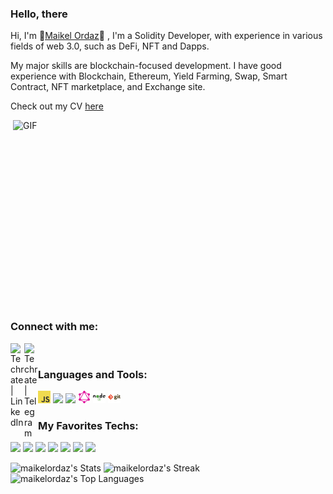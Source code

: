### Hello, there

Hi, I'm 🥇[Maikel Ordaz](https://t.me/maikelordaz)🥇 , I'm a Solidity Developer, with experience in various fields of web 3.0, such as DeFi, NFT and Dapps.

My major skills are blockchain-focused development. I have good experience with Blockchain, Ethereum, Yield Farming, Swap, Smart Contract, NFT marketplace, and Exchange site.

Check out my CV [here](https://drive.google.com/file/d/1lF2vRzgpgaDkatoS5Y9CzStRLMMxgkyc/view?usp=sharing)

 <div>
  <img align="right" alt="GIF" src="https://www.mygo.ge/uploads/blog/1584023795.jpg" width="500" height="320" />
</div>

### Connect with me:

[<img align="left" alt="Techrate | LinkedIn" width="22px" src="https://upload.wikimedia.org/wikipedia/commons/thumb/7/7e/Gmail_icon_%282020%29.svg/2560px-Gmail_icon_%282020%29.svg.png" />][gmail]
[<img align="left" alt="Techrate | Telegram" width="22px" src="https://raw.githubusercontent.com/rahuldkjain/github-profile-readme-generator/master/src/images/icons/Social/linked-in-alt.svg" />][linkedin]

[gmail]: mailto:maikelordaz@gmail.com
[linkedin]: https://www.linkedin.com/in/maikel-ordaz/
<br/>
### Languages and Tools:

<code><img height="20" src="https://raw.githubusercontent.com/github/explore/80688e429a7d4ef2fca1e82350fe8e3517d3494d/topics/javascript/javascript.png"></code>
<code><img height="20" src="https://smartcontractprogrammer.com/static/media/solidity-app.0623e708.svg"></code>
<code><img height="20" src="https://encrypted-tbn0.gstatic.com/images?q=tbn:ANd9GcQwyO7mY19NidiJXP9ZpgJ4emkdE68gcBZZyA&usqp=CAU"></code>
<code><img height="20" src="https://raw.githubusercontent.com/github/explore/5c058a388828bb5fde0bcafd4bc867b5bb3f26f3/topics/graphql/graphql.png"></code>
<code><img height="20" src="https://raw.githubusercontent.com/devicons/devicon/master/icons/nodejs/nodejs-original-wordmark.svg"></code>
<code><img height="20" src="https://raw.githubusercontent.com/github/explore/80688e429a7d4ef2fca1e82350fe8e3517d3494d/topics/git/git.png"></code>

### My Favorites Techs:

![](https://img.shields.io/badge/Network-Ethereum-informational?style=flat&logo=ethereum&logoColor=white&color=3bac3a)
![](https://img.shields.io/badge/Language-Solidity-informational?style=flat&logo=solidity&logoColor=white&color=3bac3a)
![](https://img.shields.io/badge/Development-Hardhat-success)
![](https://img.shields.io/badge/Language-JavaScript-informational?style=flat&logo=javascript&logoColor=white&color=3bac3a)
![](https://img.shields.io/badge/CI/CD-Github_Action-informational?style=flat&logo=github&logoColor=white&color=3bac3a)
![](https://img.shields.io/badge/Shell-Bash-informational?style=flat&logo=gnu-bash&logoColor=white&color=3bac3a)
![](https://img.shields.io/badge/Tools-Thegraph-success)



![maikelordaz's Stats](https://github-readme-stats.vercel.app/api?username=maikelordaz&theme=highcontrast&show_icons=true&hide_border=true&count_private=true)
![maikelordaz's Streak](https://github-readme-streak-stats.herokuapp.com/?user=maikelordaz&theme=highcontrast&hide_border=true)
![maikelordaz's Top Languages](https://github-readme-stats.vercel.app/api/top-langs/?username=maikelordaz&theme=highcontrast&show_icons=true&hide_border=true&layout=compact)
